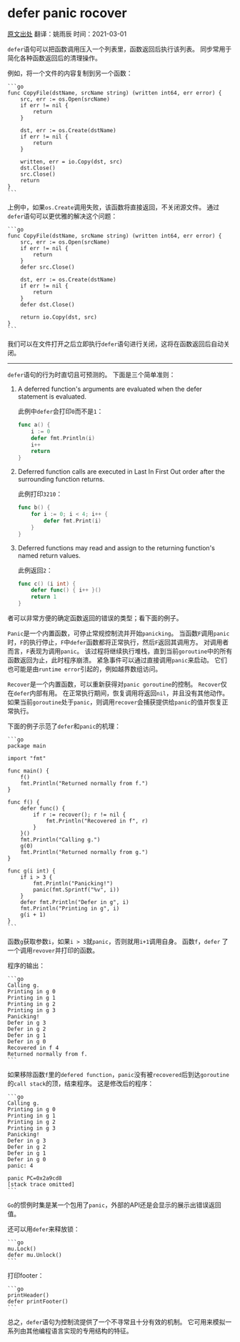 # defer panic rocover

[原文出处](https://blog.golang.org/defer-panic-and-recover)
翻译：姚雨辰
时间：2021-03-01


`defer`语句可以把函数调用压入一个列表里，函数返回后执行该列表。
同步常用于简化各种函数返回后的清理操作。

例如，将一个文件的内容复制到另一个函数：

    ```go
    func CopyFile(dstName, srcName string) (written int64, err error) {
        src, err := os.Open(srcName)
        if err != nil {
            return
        }

        dst, err := os.Create(dstName)
        if err != nil {
            return
        }

        written, err = io.Copy(dst, src)
        dst.Close()
        src.Close()
        return
    }
    ```

上例中，如果`os.Create`调用失败，该函数将直接返回，不关闭源文件。
通过`defer`语句可以更优雅的解决这个问题：

    ```go
    func CopyFile(dstName, srcName string) (written int64, err error) {
        src, err := os.Open(srcName)
        if err != nil {
            return
        }
        defer src.Close()

        dst, err := os.Create(dstName)
        if err != nil {
            return
        }
        defer dst.Close()

        return io.Copy(dst, src)
    }
    ```

我们可以在文件打开之后立即执行`defer`语句进行关闭，这将在函数返回后自动关闭。

---

`defer`语句的行为时直切且可预测的。
下面是三个简单准则：

1.  A deferred function's arguments are evaluated when the defer statement is evaluated.

    此例中`defer`会打印`0`而不是`1`：

    ```go
    func a() {
        i := 0
        defer fmt.Println(i)
        i++
        return
    }
    ```

2.  Deferred function calls are executed in Last In First Out order after the surrounding function returns.

    此例打印`3210`：

    ```go
    func b() {
        for i := 0; i < 4; i++ {
            defer fmt.Print(i)
        }
    }
    ```

3.  Deferred functions may read and assign to the returning function's named return values.

    此例返回`2`：

    ```go
    func c() (i int) {
        defer func() { i++ }()
        return 1
    }
    ```

者可以非常方便的确定函数返回的错误的类型；看下面的例子。

`Panic`是一个内置函数，可停止常规控制流并开始`panicking`。
当函数`F`调用`panic`时，`F`的执行停止，`F`中`defer`函数都将正常执行，然后`F`返回其调用方。
对调用者而言，`F`表现为调用`panic`。
该过程将继续执行堆栈，直到当前`goroutine`中的所有函数返回为止，此时程序崩溃。
紧急事件可以通过直接调用`panic`来启动。
它们也可能是由`runtime error`引起的，例如越界数组访问。


`Recover`是一个内置函数，可以重新获得对`panic goroutine`的控制。
`Recover`仅在`defer`内部有用。
在正常执行期间，恢复调用将返回`nil`，并且没有其他动作。
如果当前`goroutine`处于`panic`，则调用`recover`会捕获提供给`panic`的值并恢复正常执行。


下面的例子示范了`defer`和`panic`的机理：

    ```go
    package main

    import "fmt"

    func main() {
        f()
        fmt.Println("Returned normally from f.")
    }

    func f() {
        defer func() {
            if r := recover(); r != nil {
                fmt.Println("Recovered in f", r)
            }
        }()
        fmt.Println("Calling g.")
        g(0)
        fmt.Println("Returned normally from g.")
    }

    func g(i int) {
        if i > 3 {
            fmt.Println("Panicking!")
            panic(fmt.Sprintf("%v", i))
        }
        defer fmt.Println("Defer in g", i)
        fmt.Println("Printing in g", i)
        g(i + 1)
    }
    ```

函数`g`获取参数`i`，如果`i > 3`就`panic`，否则就用`i+1`调用自身。
函数`f`，`defer` 了一个调用`revover`并打印的函数。

程序的输出：

    ```go
    Calling g.
    Printing in g 0
    Printing in g 1
    Printing in g 2
    Printing in g 3
    Panicking!
    Defer in g 3
    Defer in g 2
    Defer in g 1
    Defer in g 0
    Recovered in f 4
    Returned normally from f.
    ```

如果移除函数`f`里的`defered function`，`panic`没有被`recovered`后到达`goroutine`的`call stack`的顶，结束程序。
这是修改后的程序：

    ```go
    Calling g.
    Printing in g 0
    Printing in g 1
    Printing in g 2
    Printing in g 3
    Panicking!
    Defer in g 3
    Defer in g 2
    Defer in g 1
    Defer in g 0
    panic: 4

    panic PC=0x2a9cd8
    [stack trace omitted]
    ```

`Go`的惯例时集是某一个包用了`panic`，外部的API还是会显示的展示出错误返回值。

还可以用`defer`来释放锁：

    ```go
    mu.Lock()
    defer mu.Unlock()
    ```

打印footer：

    ```go
    printHeader()
    defer printFooter()
    ```

总之，`defer`语句为控制流提供了一个不寻常且十分有效的机制。
它可用来模拟一系列由其他编程语言实现的专用结构的特征。